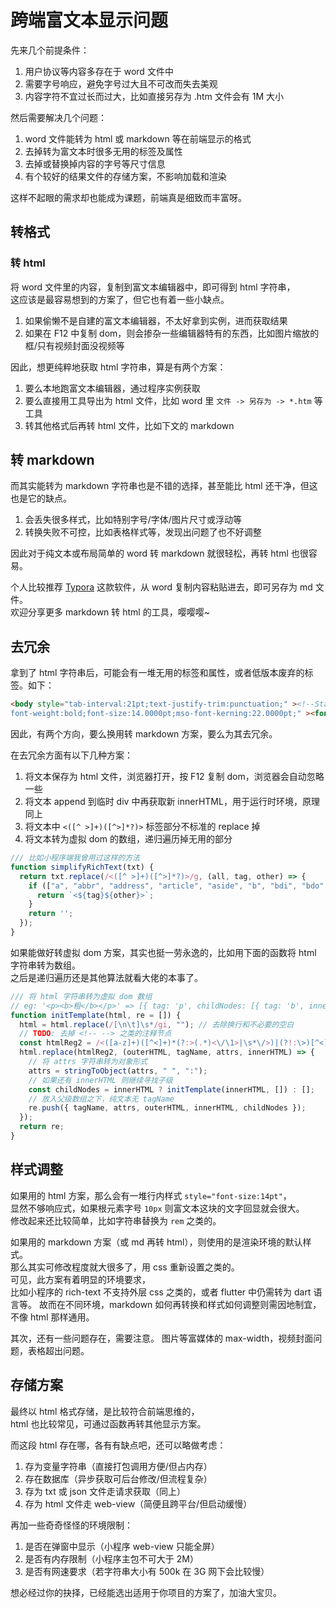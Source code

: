 # 跨端富文本显示问题

先来几个前提条件：

1. 用户协议等内容多存在于 word 文件中
2. 需要字号响应，避免字号过大且不可改而失去美观
3. 内容字符不宜过长而过大，比如直接另存为 .htm 文件会有 1M 大小

然后需要解决几个问题：

1. word 文件能转为 html 或 markdown 等在前端显示的格式
2. 去掉转为富文本时很多无用的标签及属性
3. 去掉或替换掉内容的字号等尺寸信息
4. 有个较好的结果文件的存储方案，不影响加载和渲染

这样不起眼的需求却也能成为课题，前端真是细致而丰富呀。

## 转格式

### 转 html

将 word 文件里的内容，复制到富文本编辑器中，即可得到 html 字符串，  
这应该是最容易想到的方案了，但它也有着一些小缺点。

1. 如果偷懒不是自建的富文本编辑器，不太好拿到实例，进而获取结果
2. 如果在 F12 中复制 dom，则会掺杂一些编辑器特有的东西，比如图片缩放的框/只有视频封面没视频等

因此，想更纯粹地获取 html 字符串，算是有两个方案：

1. 要么本地跑富文本编辑器，通过程序实例获取
2. 要么直接用工具导出为 html 文件，比如 word 里 `文件 -> 另存为 -> *.htm` 等工具
3. 转其他格式后再转 html 文件，比如下文的 markdown

## 转 markdown

而其实能转为 markdown 字符串也是不错的选择，甚至能比 html 还干净，但这也是它的缺点。

1. 会丢失很多样式，比如特别字号/字体/图片尺寸或浮动等
2. 转换失败不可控，比如表格样式等，发现出问题了也不好调整

因此对于纯文本或布局简单的 word 转 markdown 就很轻松，再转 html 也很容易。

个人比较推荐 [Typora](https://www.typora.io/) 这款软件，从 word 复制内容粘贴进去，即可另存为 md 文件。  
欢迎分享更多 markdown 转 html 的工具，嘤嘤嘤~

## 去冗余

拿到了 html 字符串后，可能会有一堆无用的标签和属性，或者低版本废弃的标签。如下：

```html
<body style="tab-interval:21pt;text-justify-trim:punctuation;" ><!--StartFragment--><div class="Section0"  style="layout-grid:15.6000pt;" ><h1 align=center  style="text-align:center;" ><b><span style="mso-spacerun:'yes';font-family:΢���ź�;color:rgb(0,0,0);
font-weight:bold;font-size:14.0000pt;mso-font-kerning:22.0000pt;" ><font face="΢���ź�" >�����ղ�</font></body>
```

因此，有两个方向，要么换用转 markdown 方案，要么为其去冗余。

在去冗余方面有以下几种方案：

1. 将文本保存为 html 文件，浏览器打开，按 F12 复制 dom，浏览器会自动忽略一些
2. 将文本 append 到临时 div 中再获取新 innerHTML，用于运行时环境，原理同上
3. 将文本中 `<([^ >]+)([^>]*?)>` 标签部分不标准的 replace 掉
4. 将文本转为虚拟 dom 的数组，递归遍历掉无用的部分

```js
/// 比如小程序端我曾用过这样的方法
function simplifyRichText(txt) {
  return txt.replace(/<([^ >]+)([^>]*?)>/g, (all, tag, other) => {
    if (["a", "abbr", "address", "article", "aside", "b", "bdi", "bdo", "big", "blockquote", "br", "caption", "center", "cite", "code", "col", "colgroup", "dd", "del", "div", "dl", "dt", "em", "fieldset", "font", "footer", "h1", "h2", "h3", "h4", "h5", "h6", "header", "hr", "i", "img", "ins", "label", "legend", "li", "mark", "nav", "ol", "p", "pre", "q", "rt", "ruby", "s", "section", "small", "span", "strong", "sub", "sup", "table", "tbody", "td", "tfoot", "th", "thead", "tr", "tt", "u", "ul"].some((e) => e === tag)) {
      return `<${tag}${other}>`;
    }
    return '';
  });
}
```

如果能做好转虚拟 dom 方案，其实也挺一劳永逸的，比如用下面的函数将 html 字符串转为数组。  
之后是递归遍历还是其他算法就看大佬的本事了。

```js
/// 将 html 字符串转为虚拟 dom 数组
// eg: '<p><b>粗</b></p>' => [{ tag: 'p', childNodes: [{ tag: 'b', innerHTML: '粗' }] }]
function initTemplate(html, re = []) {
  html = html.replace(/[\n\t]\s*/gi, ""); // 去除换行和不必要的空白
  // TODO: 去掉 <!-- --> 之类的注释节点
  const htmlReg2 = /<([a-z]+)([^<]+)*(?:>(.*)<\/\1>|\s*\/>)|(?!:\>)[^<]+(?!:<)/gi;
  html.replace(htmlReg2, (outerHTML, tagName, attrs, innerHTML) => {
    // 将 attrs 字符串转为对象形式
    attrs = stringToObject(attrs, " ", ":");
    // 如果还有 innerHTML 则继续寻找子级
    const childNodes = innerHTML ? initTemplate(innerHTML, []) : [];
    // 放入父级数组之下，纯文本无 tagName
    re.push({ tagName, attrs, outerHTML, innerHTML, childNodes });
  });
  return re;
}
```

## 样式调整

如果用的 html 方案，那么会有一堆行内样式 `style="font-size:14pt"`，  
显然不够响应式，如果根元素字号 `10px` 则富文本这块的文字回显就会很大。  
修改起来还比较简单，比如字符串替换为 `rem` 之类的。

如果用的 markdown 方案（或 md 再转 html），则使用的是渲染环境的默认样式。  
那么其实可修改程度就大很多了，用 css 重新设置之类的。  
可见，此方案有着明显的环境要求，  
比如小程序的 rich-text 不支持外层 css 之类的，或者 flutter 中仍需转为 dart 语言等。
故而在不同环境，markdown 如何再转换和样式如何调整则需因地制宜，不像 html 那样通用。

其次，还有一些问题存在，需要注意。
图片等富媒体的 max-width，视频封面问题，表格超出问题。

## 存储方案

最终以 html 格式存储，是比较符合前端思维的，  
html 也比较常见，可通过函数再转其他显示方案。

而这段 html 存在哪，各有有缺点吧，还可以略做考虑：

1. 存为变量字符串（直接打包调用方便/但占内存）
2. 存在数据库（异步获取可后台修改/但流程复杂）
3. 存为 txt 或 json 文件走请求获取（同上）
4. 存为 html 文件走 web-view（简便且跨平台/但启动缓慢）

再加一些奇奇怪怪的环境限制：

1. 是否在弹窗中显示（小程序 web-view 只能全屏）
2. 是否有内存限制（小程序主包不可大于 2M）
3. 是否有网速要求（若字符串大小有 500k 在 3G 网下会比较慢）

想必经过你的抉择，已经能选出适用于你项目的方案了，加油大宝贝。
